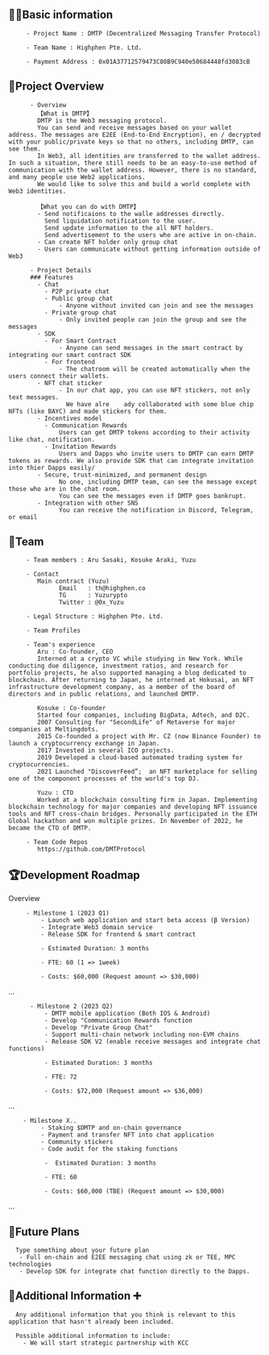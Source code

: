 ## 🧑‍💻Basic information

         - Project Name : DMTP (Decentralized Messaging Transfer Protocol)

         - Team Name : Highphen Pte. Ltd.

         - Payment Address : 0x01A37712579473C80B9C940e50684448fd3083cB

## 🎯Project Overview

          - Overview
            【What is DMTP】
            DMTP is the Web3 messaging protocol.
            You can send and receive messages based on your wallet address. The messages are E2EE (End-to-End Encryption), en / decrypted with your public/private keys so that no others, including DMTP, can see them.
            In Web3, all identities are transferred to the wallet address. In such a situation, there still needs to be an easy-to-use method of communication with the wallet address. However, there is no standard, and many people use Web2 applications.
            We would like to solve this and build a world complete with Web3 identities.

            【What you can do with DMTP】
            - Send notificaions to the walle addresses directly.
              Send liquidation notification to the user.
              Send update information to the all NFT holders.
              Send advertisement to the users who are active in on-chain.
            - Can create NFT holder only group chat
            - Users can communicate without getting information outside of Web3

          - Project Details
          ### Features  
            - Chat
              - P2P private chat
              - Public group chat
                  - Anyone without invited can join and see the messages
              - Private group chat
                  - Only invited people can join the group and see the messages
            - SDK 
              - For Smart Contract
                  - Anyone can send messages in the smart contract by integrating our smart contract SDK
              - For frontend
                  - The chatroom will be created automatically when the users connect their wallets.
            - NFT chat sticker
                  - In our chat app, you can use NFT stickers, not only text messages.
                    We have alre    ady collaborated with some blue chip NFTs (like BAYC) and made stickers for them.
            - Incentives model
              - Communication Rewards
                  Users can get DMTP tokens according to their activity like chat, notification.
              - Invitation Rewards
                  Users and Dapps who invite users to DMTP can earn DMTP tokens as rewards. We also provide SDK that can integrate invitation into thier Dapps easily/
            - Secure, trust-minimized, and permanent design
                  No one, including DMTP team, can see the message except those who are in the chat room.
                  You can see the messages even if DMTP goes bankrupt.
            - Integration with other SNS
                  You can receive the notification in Discord, Telegram, or email


## 👥Team

         - Team members : Aru Sasaki, Kosuke Araki, Yuzu

         - Contact 
            Main contract (Yuzu)
                  Email   : th@highphen.co
                  TG      : Yuzurypto
                  Twitter : @0x_Yuzu

         - Legal Structure : Highphen Pte. Ltd.

         - Team Profiles

         - Team's experience
            Aru : Co-founder, CEO
            Interned at a crypto VC while studying in New York. While conducting due diligence, investment ratios, and research for portfolio projects, he also supported managing a blog dedicated to blockchain. After returning to Japan, he interned at Hokusai, an NFT infrastructure development company, as a member of the board of directors and in public relations, and launched DMTP.

            Kosuke : Co-founder
            Started four companies, including BigData, Adtech, and D2C. 
            2007 Consulting for "SecondLife" of Metaverse for major companies at Meltingdots.
            2015 Co-founded a project with Mr. CZ (now Binance Founder) to launch a cryptocurrency exchange in Japan.   
            2017 Invested in several ICO projects.
            2019 Developed a cloud-based automated trading system for cryptocurrencies.
            2021 Launched "DiscoverFeed”;  an NFT marketplace for selling one of the component processes of the world's top DJ.

            Yuzu : CTO
            Worked at a blockchain consulting firm in Japan. Implementing blockchain technology for major companies and developing NFT issuance tools and NFT cross-chain bridges. Personally participated in the ETH Global hackathon and won multiple prizes. In November of 2022, he became the CTO of DMTP.

         - Team Code Repos
            https://github.com/DMTProtocol

## 🏆Development Roadmap

Overview

         - Milestone 1 (2023 Q1)
             - Launch web application and start beta access (β Version)
             - Integrate Web3 domain service
             - Release SDK for frontend & smart contract

             - Estimated Duration: 3 months

             - FTE: 60 (1 => 1week)

             - Costs: $60,000 (Request amount => $30,000)

...

          - Milestone 2 (2023 Q2)
              - DMTP mobile application (Both IOS & Android)
              - Develop "Communication Rewards function
              - Develop "Private Group Chat"
              - Support multi-chain network including non-EVM chains
              - Release SDK V2 (enable receive messages and integrate chat functions)

              - Estimated Duration: 3 months

              - FTE: 72

              - Costs: $72,000 (Request amount => $36,000)

...

        - Milestone X..
             - Staking $DMTP and on-chain governance
             - Payment and transfer NFT into chat application
             - Community stickers
             - Code audit for the staking functions

              -  Estimated Duration: 3 months

              - FTE: 60

              - Costs: $60,000 (TBE) (Request amount => $30,000)

...

## 📡Future Plans

      Type something about your future plan
       - Full on-chain and E2EE messaging chat using zk or TEE, MPC technologies
       - Develop SDK for integrate chat function directly to the Dapps.


## 🙋Additional Information ➕

      Any additional information that you think is relevant to this application that hasn't already been included.

      Possible additional information to include:
        - We will start strategic partnership with KCC
